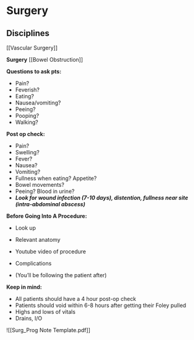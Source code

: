 # Surgery
## Disciplines
[[Vascular Surgery]]

**Surgery**
[[Bowel Obstruction]]

**Questions to ask pts:**

-   Pain?
-   Feverish?
-   Eating?
-   Nausea/vomiting? 
-   Peeing?
-   Pooping?
-   Walking?

  

**Post op check:**

-   Pain?
-   Swelling?
-   Fever?
-   Nausea?
-   Vomiting?
-   Fullness when eating? Appetite?
-   Bowel movements? 
-   Peeing? Blood in urine?
-   **_Look for wound infection (7-10 days), distention, fullness near site (intra-abdominal abscess)_** 

  

**Before Going Into A Procedure:**

-   Look up 

-   Relevant anatomy
-   Youtube video of procedure
-   Complications 

-   (You’ll be following the patient after)

  

**Keep in mind:** 

-   All patients should have a 4 hour post-op check
-   Patients should void within 6-8 hours after getting their Foley pulled
-   Highs and lows of vitals
-   Drains, I/O

![[Surg_Prog Note Template.pdf]]